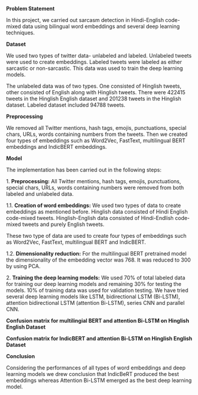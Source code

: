 ﻿**Problem Statement**

In this project, we carried out sarcasm detection in Hindi-English code-mixed data using bilingual word embeddings and several deep learning techniques.

**Dataset**

We used two types of twitter data- unlabeled and labeled. Unlabeled tweets were used to create embeddings. Labeled tweets were labeled as either sarcastic or non-sarcastic. This data was used to train the deep learning models.

The unlabeled data was of two types. One consisted of Hinglish tweets, other consisted of English along with Hinglish tweets. There were 422415 tweets in the Hinglish English dataset and 201238 tweets in the Hinglish dataset. Labeled dataset included 94788 tweets.

**Preprocessing**

We removed all Twitter mentions, hash tags, emojis, punctuations, special chars, URLs, words containing numbers from the tweets. Then we created four types of embeddings such as Word2Vec, FastText, multilingual BERT embeddings and IndicBERT embeddings.

**Model**

The implementation has been carried out in the following steps:

1\. **Preprocessing:** All Twitter mentions, hash tags, emojis, punctuations, special chars, URLs, words containing numbers were removed from both labeled and unlabeled data.

1\.1. **Creation of word embeddings:**  We used two types of data to create embeddings as mentioned before. Hinglish data consisted of Hindi English code-mixed tweets. Hinglish-English data consisted of Hindi-Endlish code-mixed tweets and purely English tweets.

These two type of data are used to create four types of embeddings such as Word2Vec, FastText, multilingual BERT and IndicBERT.

1\.2. **Dimensionality reduction:** For the multilingual BERT pretrained model the dimensionality of the embedding vector was 768. It was reduced to 300 by using PCA.

2\. **Training the deep learning models:** We used 70% of total labeled data for training our deep learning models and remaining 30% for testing the models. 10% of training data was used for validation testing. We have tried several deep learning models like LSTM, bidirectional LSTM (Bi-LSTM), attention bidirectional LSTM (attention Bi-LSTM), series CNN and parallel CNN.


**Confusion matrix for multilingial BERT and attention Bi-LSTM on Hinglish English Dataset**












**Confusion matrix for IndicBERT and attention Bi-LSTM on Hinglish English Dataset**













**Conclusion**

Considering the performances of all types of word embeddings and deep learning models we drew conclusion that IndicBeRT produced the best embeddings whereas Attention Bi-LSTM emerged as the best deep learning model.
